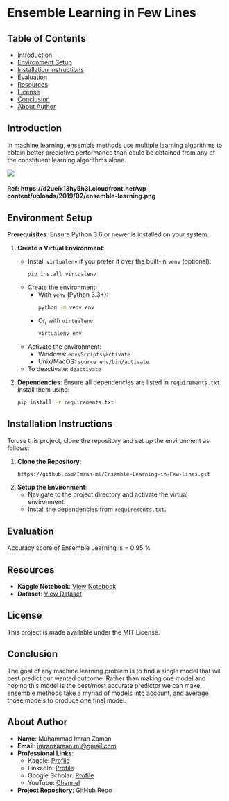 # Ensemble Learning in Few Lines

## Table of Contents

- [Introduction](#introduction)
- [Environment Setup](#environment-setup)
- [Installation Instructions](#installation-instructions)
- [Evaluation](#evaluation)
- [Resources](#resources)
- [License](#license)
- [Conclusion](#conclusion)
- [About Author](#about-author)

## Introduction

In machine learning, ensemble methods use multiple learning algorithms to obtain better predictive performance than could be obtained from any of the constituent learning algorithms alone.

<img src="https://d2ueix13hy5h3i.cloudfront.net/wp-content/uploads/2019/02/ensemble-learning.png">
<h4> Ref: https://d2ueix13hy5h3i.cloudfront.net/wp-content/uploads/2019/02/ensemble-learning.png </h4>


## Environment Setup

**Prerequisites**: Ensure Python 3.6 or newer is installed on your system.

1. **Create a Virtual Environment**:
    - Install `virtualenv` if you prefer it over the built-in `venv` (optional):
        ```bash
        pip install virtualenv
        ```
    - Create the environment:
        - With `venv` (Python 3.3+):
            ```bash
            python -m venv env
            ```
        - Or, with `virtualenv`:
            ```bash
            virtualenv env
            ```
    - Activate the environment:
        - Windows: `env\Scripts\activate`
        - Unix/MacOS: `source env/bin/activate`
    - To deactivate: `deactivate`

2. **Dependencies**:
    Ensure all dependencies are listed in `requirements.txt`. Install them using:
    ```bash
    pip install -r requirements.txt
    ```

## Installation Instructions

To use this project, clone the repository and set up the environment as follows:

1. **Clone the Repository**:
    ```bash
    https://github.com/Imran-ml/Ensemble-Learning-in-Few-Lines.git
    ```
2. **Setup the Environment**:
    - Navigate to the project directory and activate the virtual environment.
    - Install the dependencies from `requirements.txt`.

## Evaluation

Accuracy score of Ensemble Learning is = 0.95 %


## Resources

- **Kaggle Notebook**: [View Notebook](https://www.kaggle.com/code/muhammadimran112233/ensemble-learning-few-line-95-accuracy)
- **Dataset**: [View Dataset](https://www.kaggle.com/datasets/dongeorge/seed-from-uci)

## License

This project is made available under the MIT License.

## Conclusion


The goal of any machine learning problem is to find a single model that will best predict our wanted outcome. Rather than making one model and hoping this model is the best/most accurate predictor we can make, ensemble methods take a myriad of models into account, and average those models to produce one final model. 

## About Author

- **Name**: Muhammad Imran Zaman
- **Email**: [imranzaman.ml@gmail.com](mailto:imranzaman.ml@gmail.com)
- **Professional Links**:
    - Kaggle: [Profile](https://www.kaggle.com/muhammadimran112233)
    - LinkedIn: [Profile](linkedin.com/in/muhammad-imran-zaman)
    - Google Scholar: [Profile](https://scholar.google.com/citations?user=ulVFpy8AAAAJ&hl=en)
    - YouTube: [Channel](https://www.youtube.com/@consolioo)
- **Project Repository**: [GitHub Repo](https://github.com/Imran-ml/Ensemble-Learning-in-Few-Lines.git)
